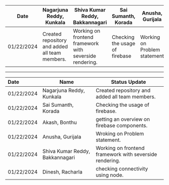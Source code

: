 
|Date|Nagarjuna Reddy, Kunkala|Shiva Kumar Reddy, Bakkannagari| Sai Sumanth, Korada| Anusha, Gurijala | Akash, Bonthu | Dinesh, Racharla|
|---|---|---|---|---|---|---|
|01/22/2024|Created repository and added all team members.| Working on frontend framework with severside rendering.  | Checking the usage of firebase | Working on Problem statement| getting an overview on firebase components | checking connectivity using node |



---

|Date|Name|Status Update|
|:---|---|---|
|01/22/2024|Nagarjuna Reddy, Kunkala | Created repository and added all team members.|
|01/22/2024|Sai Sumanth, Korada | Checking the usage of firebase.|
|01/22/2024|Akash, Bonthu | getting an overview on firebase components.|
|01/22/2024|Anusha, Gurijala | Wroking on Problem statement.|
|01/22/2024|Shiva Kumar Reddy, Bakkannagari | Working on frontend framework with severside rendering. |
|01/22/2024|Dinesh, Racharla | checking connectivity using node. |

